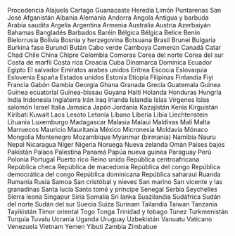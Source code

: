 Procedencia
Alajuela
Cartago
Guanacaste
Heredia
Limón
Puntarenas
San José
Afganistán
Albania
Alemania
Andorra
Angola
Antigua y barbuda
Arabia saudita
Argelia
Argentina
Armenia
Australia
Austria
Azerbaiyán
Bahamas
Bangladés
Barbados
Baréin
Bélgica
Bélgica
Belice
Benin
Bielorrusia
Bolivia
Bosnia y herzegovina
Botsuana
Brasil
Brunei
Bulgaria
Burkina faso
Burundi
Bután
Cabo verde
Camboya
Camerún
Canadá
Catar
Chad
Chile
China
Chipre
Colombia
Comoras
Corea del norte
Corea del sur
Costa de marfil
Costa rica
Croacia
Cuba
Dinamarca
Dominica
Ecuador
Egipto
El salvador
Emiratos arabes unidos
Eritrea
Escocia
Eslovaquia
Eslovenia
España
Estados unidos
Estonia
Etiopía
Filipinas
Finlandia
Fiyi
Francia
Gabón
Gambia
Georgia
Ghana
Granada
Grecia
Guatemala
Guinea
Guinea ecuatorial
Guinea-bissau
Guyana
Haití
Holanda
Honduras
Hungría
India
Indonesia
Inglaterra
Irán
Iraq
Irlanda
Islandia
Islas Vírgenes
Islas salomón
Israel
Italia
Jamaica
Japón
Jordania
Kazajistán
Kenia
Kirguistán
Kiribati
Kuwait
Laos
Lesoto
Letonia
Líbano
Liberia
Libia
Liechtenstein
Lituania
Luxemburgo
Madagascar
Malasia
Malaui
Maldivas
Mali
Malta
Marruecos
Mauricio
Mauritania
México
Micronesia
Moldavia
Mónaco
Mongolia
Montenegro
Mozambique
Myanmar (birmania)
Namibia
Nauru
Nepal
Nicaragua
Níger
Nigeria
Noruega
Nueva zelanda
Omán
Países bajos
Pakistán
Palaos
Palestina
Panamá
Papúa nueva guinea
Paraguay
Perú
Polonia
Portugal
Puerto rico
Reino unido
República centroafricana
República checa
República de macedonia
República del congo
República democrática del congo
República dominicana
República saharaui
Ruanda
Rumania
Rusia
Samoa
San cristóbal y nieves
San marino
San vicente y las granadinas
Santa lucía
Santo tomé y príncipe
Senegal
Serbia
Seychelles
Sierra leona
Singapur
Siria
Somalia
Sri lanka
Suazilandia
Sudáfrica
Sudán del norte
Sudán del sur
Suecia
Suiza
Surinam
Tailandia
Taiwan
Tanzania
Tayikistán
Timor oriental
Togo
Tonga
Trinidad y tobago
Túnez
Turkmenistán
Turquía
Tuvalu
Ucrania
Uganda
Uruguay
Uzbekistán
Vanuatu
Vaticano
Venezuela
Vietnam
Yemen
Yibuti
Zambia
Zimbabue
